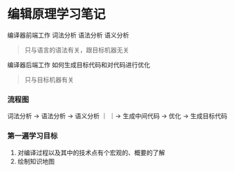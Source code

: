 # 编辑原理学习笔记

编译器前端工作
词法分析 语法分析 语义分析
> 只与语言的语法有关，跟目标机器无关

编译器后端工作
如何生成目标代码和对代码进行优化
> 只与目标机器有关

### 流程图

词法分析 -> 语法分析 -> 语义分析
                       ｜
                       ｜-> 生成中间代码 -> 优化 -> 生成目标代码

### 第一遍学习目标
1. 对编译过程以及其中的技术点有个宏观的、概要的了解
2. 绘制知识地图